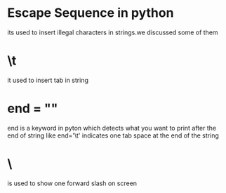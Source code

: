 # Escape Sequence in python

its used to insert illegal characters in strings.we discussed some of them 
# \t
it used to insert tab in string

# end = ""
 end is a keyword in pyton which detects what you want to print after the end of string like end='\t' indicates one tab space at the end of the string
# \\ 
is used to show one forward slash on screen  
